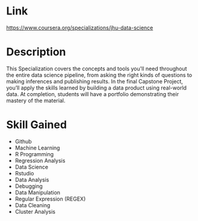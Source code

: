 # Link
https://www.coursera.org/specializations/jhu-data-science


# Description

This Specialization covers the concepts and tools you'll need throughout the entire data science pipeline, from asking the right kinds of questions to making inferences and publishing results. In the final Capstone Project, you’ll apply the skills learned by building a data product using real-world data. At completion, students will have a portfolio demonstrating their mastery of the material.

# Skill Gained
- Github
- Machine Learning
- R Programming
- Regression Analysis
- Data Science
- Rstudio
- Data Analysis
- Debugging
- Data Manipulation
- Regular Expression (REGEX)
- Data Cleaning
- Cluster Analysis
